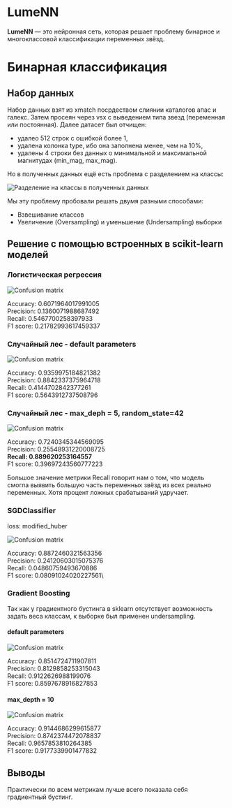 # LumeNN

**LumeNN** — это нейронная сеть, которая решает проблему бинарное и многоклассовой
классификации переменных звёзд.


# Бинарная классификация

## Набор данных

Набор данных взят из xmatch посрдеством слиянии каталогов апас и галекс. Затем просеян через vsx
с выведением типа звезд (переменная или постоянная). Далее датасет был отчищен:
- удалео 512 строк с ошибкой более 1,
- удалена колонка type, ибо она заполнена менее, чем на 10%,
- удалены 4 строки без данных о минимальной и максимальной магнитудах (min_mag, max_mag).

Но в полученных данных ещё есть проблема с разделением на классы:

![Разделение на классы в полученных данных](img/origin_data_present_diagram.png)

Мы эту проблему пробовали решать двумя разными способами:

- Взвешивание классов
- Увеличение (Oversampling) и уменьшение (Undersampling) выборки

## Решение с помощью встроенных в scikit-learn моделей

### Логистическая регрессия

![Confusion matrix](img/cm_log_reg_wc.png)

Accuracy:  0.6071964017991005 \
Precision:  0.1360071988687492 \
Recall:  0.5467700258397933 \
F1 score:  0.21782993617459337

### Случайный лес - default parameters

![Confusion matrix](img/cm_random_forest_wc.png)

Accuracy:  0.9359975184821382\
Precision:  0.8842337375964718\
Recall:  0.4144702842377261\
F1 score:  0.5643912737508796

### Случайный лес - max_deph = 5, random_state=42

![Confusion matrix](img/cm_random_forest2_wc.png)

Accuracy:  0.7240345344569095\
Precision:  0.25548931220008725\
**Recall:  0.889620253164557**\
F1 score:  0.39697243560777223

Большое значение метрики Recall говорит нам о том, что модель смогла выявить большую
часть переменных звёзд из всех реально переменных. Хотя процент ложных срабатываний
удручает.

### SGDClassifier

loss: modified_huber

![Confusion matrix](img/cm_SGD_wc.png)

Accuracy:  0.8872460321563356\
Precision:  0.24120603015075376\
Recall:  0.04860759493670886\
F1 score:  0.08091024020227561\

### Gradient Boosting

Так как у градиентного бустинга в sklearn отсутствует возможность задать веса
классам, к выборке был применен undersampling.

#### default parameters

![Confusion matrix](img/cm_gb0_us.png)

Accuracy:  0.8514724711907811\
Precision:  0.8129858253315043\
Recall:  0.9122626988199076\
F1 score:  0.8597678916827853

#### max_depth = 10

![Confusion matrix](img/cm_gb1_us.png)

Accuracy:  0.9144686299615877\
Precision:  0.8742374472078837\
Recall:  0.9657853810264385\
F1 score:  0.9177339901477832

## Выводы

Практически по всем метрикам лучше всего показала себя градиентный бустинг.